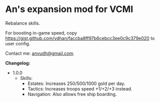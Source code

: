 # An's expansion mod for VCMI

Rebalance skills.

For boosting in-game speed, copy https://gist.github.com/vdhan/faccba8ff97b6cebcc3ee0c9c379e020 to user config.

Contact me: anvudh@gmail.com.

**Changelog:**

- 1.0.0
  * Skills:
    + Estates: Increases 250/500/1000 gold per day.
    + Tactics: Increases troops speed +1/+2/+3 instead.
    + Navigation: Also allows free ship boarding.
